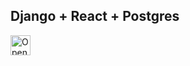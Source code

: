 ## Django + React + Postgres

<a href="https://idx.google.com/new?template=https://github.com/pradeepvrm/idx-templates/tree/main/django-temp">
  <img height="32" alt="Open in IDX" src="https://cdn.idx.dev/btn/open_dark_32.svg">
</a>